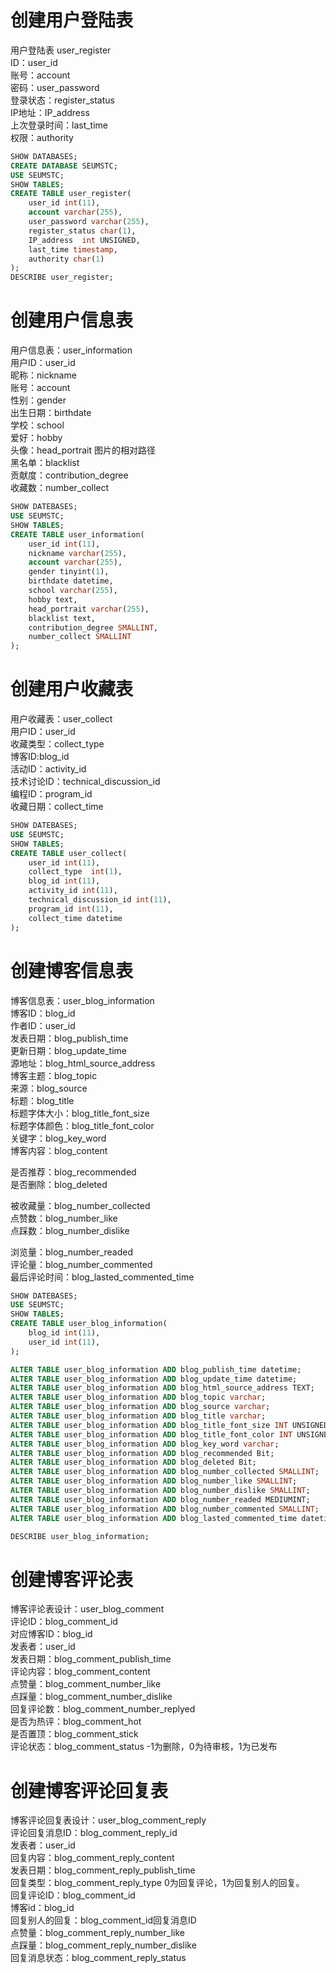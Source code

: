 # 创建用户登陆表
用户登陆表 user_register  
ID：user_id  
账号：account  
密码：user_password  
登录状态：register_status  
IP地址：IP_address  
上次登录时间：last_time  
权限：authority  

```sql
SHOW DATABASES;
CREATE DATABASE SEUMSTC;
USE SEUMSTC;
SHOW TABLES;
CREATE TABLE user_register(
    user_id int(11),
    account varchar(255),
    user_password varchar(255),
    register_status char(1),
    IP_address  int UNSIGNED,
    last_time timestamp,
    authority char(1)
);
DESCRIBE user_register;
```
# 创建用户信息表
用户信息表：user_information  
用户ID：user_id  
昵称：nickname  
账号：account  
性别：gender  
出生日期：birthdate  
学校：school  
爱好：hobby  
头像：head_portrait 图片的相对路径  
黑名单：blacklist  
贡献度：contribution_degree  
收藏数：number_collect  

```sql
SHOW DATEBASES;
USE SEUMSTC;
SHOW TABLES;
CREATE TABLE user_information(
    user_id int(11),
    nickname varchar(255),
    account varchar(255),
    gender tinyint(1),
    birthdate datetime,
    school varchar(255),
    hobby text,
    head_portrait varchar(255),
    blacklist text,
    contribution_degree SMALLINT,
    number_collect SMALLINT
);
```

# 创建用户收藏表
用户收藏表：user_collect  
用户ID：user_id  
收藏类型：collect_type  
博客ID:blog_id  
活动ID：activity_id  
技术讨论ID：technical_discussion_id  
编程ID：program_id  
收藏日期：collect_time  
```sql
SHOW DATEBASES;
USE SEUMSTC;
SHOW TABLES;
CREATE TABLE user_collect(
    user_id int(11),
    collect_type  int(1),
    blog_id int(11),
    activity_id int(11),
    technical_discussion_id int(11),
    program_id int(11),
    collect_time datetime
);

```

# 创建博客信息表
博客信息表：user_blog_information  
博客ID：blog_id  
作者ID：user_id  
发表日期：blog_publish_time  
更新日期：blog_update_time  
源地址：blog_html_source_address  
博客主题：blog_topic  
来源：blog_source  
标题：blog_title  
标题字体大小：blog_title_font_size  
标题字体颜色：blog_title_font_color  
关键字：blog_key_word  
博客内容：blog_content  

是否推荐：blog_recommended  
是否删除：blog_deleted  

被收藏量：blog_number_collected  
点赞数：blog_number_like  
点踩数：blog_number_dislike  

浏览量：blog_number_readed  
评论量：blog_number_commented  
最后评论时间：blog_lasted_commented_time  
```sql
SHOW DATEBASES;
USE SEUMSTC;
SHOW TABLES;
CREATE TABLE user_blog_information(
    blog_id int(11),
    user_id int(11),   
);

ALTER TABLE user_blog_information ADD blog_publish_time datetime;
ALTER TABLE user_blog_information ADD blog_update_time datetime;
ALTER TABLE user_blog_information ADD blog_html_source_address TEXT;
ALTER TABLE user_blog_information ADD blog_topic varchar;
ALTER TABLE user_blog_information ADD blog_source varchar;
ALTER TABLE user_blog_information ADD blog_title varchar;
ALTER TABLE user_blog_information ADD blog_title_font_size INT UNSIGNED;
ALTER TABLE user_blog_information ADD blog_title_font_color INT UNSIGNED;
ALTER TABLE user_blog_information ADD blog_key_word varchar;
ALTER TABLE user_blog_information ADD blog_recommended Bit;
ALTER TABLE user_blog_information ADD blog_deleted Bit;
ALTER TABLE user_blog_information ADD blog_number_collected SMALLINT;
ALTER TABLE user_blog_information ADD blog_number_like SMALLINT;
ALTER TABLE user_blog_information ADD blog_number_dislike SMALLINT;
ALTER TABLE user_blog_information ADD blog_number_readed MEDIUMINT;
ALTER TABLE user_blog_information ADD blog_number_commented SMALLINT;
ALTER TABLE user_blog_information ADD blog_lasted_commented_time datetime;

DESCRIBE user_blog_information;
```

# 创建博客评论表
博客评论表设计：user_blog_comment  
评论ID：blog_comment_id  
对应博客ID：blog_id  
发表者：user_id  
发表日期：blog_comment_publish_time  
评论内容：blog_comment_content  
点赞量：blog_comment_number_like  
点踩量：blog_comment_number_dislike  
回复评论数：blog_comment_number_replyed  
是否为热评：blog_comment_hot  
是否置顶：blog_comment_stick  
评论状态：blog_comment_status -1为删除，0为待审核，1为已发布  
# 创建博客评论回复表
博客评论回复表设计：user_blog_comment_reply  
评论回复消息ID：blog_comment_reply_id  
发表者：user_id  
回复内容：blog_comment_reply_content  
发表日期：blog_comment_reply_publish_time  
回复类型：blog_comment_reply_type 0为回复评论，1为回复别人的回复。  
回复评论ID：blog_comment_id  
博客id：blog_id  
回复别人的回复：blog_comment_id回复消息ID   
点赞量：blog_comment_reply_number_like  
点踩量：blog_comment_reply_number_dislike  
回复消息状态：blog_comment_reply_status  
